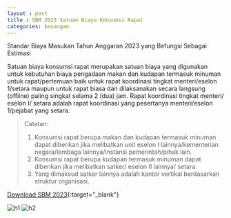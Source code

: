 ```yaml
---
layout : post
title : SBM 2023 Satuan Biaya Konsumsi Rapat
categories: keuangan
---
```


Standar Biaya Masukan Tahun Anggaran 2023 yang Befungsi Sebagai Estimasi

Satuan biaya konsumsi rapat merupakan satuan biaya yang digunakan untuk kebutuhan biaya pengadaan makan dan kudapan termasuk minuman untuk rapat/pertemuan baik untuk rapat koordinasi tingkat menteri/eselon 1/setara maupun untuk rapat biasa dan dilaksanakan secara langsung (offiine) paling singkat selama 2 (dua) jam. Rapat koordinasi tingkat menteri/ eselon I/ setara adalah rapat koordinasi yang pesertanya menteri/eselon 1/pejabat yang setara.

> Catatan:
> 1. Konsumsi rapat berupa makan dan kudapan termasuk minuman dapat diberikan jika melibatkan unit eselon I lainnya/kementerian negara/lembaga lainnya/instansi pemerintah/pihak lain.
> 2. Konsumsi rapat berupa kudapan termasuk minuman dapat diberikan jika melibatkan satker/ eselon II lainnya/ setara.
> 3. Yang dimaksud satker lainnya adalah kantor vertikal berdasarkan struktur organisasi.


[Download SBM 2023](https://firebasestorage.googleapis.com/v0/b/geotag-b7d33.appspot.com/o/SBM_2023.pdf?alt=media&token=228220bb-e660-47cd-bb6f-ef614ad11018){:target="_blank"}

![h1](https://firebasestorage.googleapis.com/v0/b/geotag-b7d33.appspot.com/o/SBM_2023_page-0095.jpg?alt=media&token=29a3f323-e93a-435f-8123-7a0f28b8de26)
![h2]()